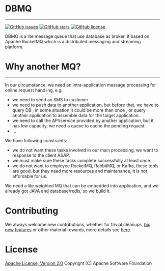 # DBMQ
----------
[![GitHub issues](https://img.shields.io/github/issues/ziscloud/dbmq.git)](https://github.com/ziscloud/dbmq.git/issues)
[![GitHub stars](https://img.shields.io/github/stars/ziscloud/dbmq.git)](https://github.com/ziscloud/dbmq.git/stargazers)
[![GitHub license](https://img.shields.io/github/license/ziscloud/dbmq.git)](https://github.com/ziscloud/dbmq.git)

DBMQ is a lite message queue that use database as broker, it based on Apache RocketMQ which is a distributed messaging
and streaming platform.

# Why another MQ?
----------
In our circumstance, we need an intra-application message processing for online request handling, e.g.

* we need to send an SMS to customer
* we need to push data to another application, but before that, we have to query DB , in some situation it could be more
  than once , or query another application to assemble data for the target application.
* we need to call the API/service provided by another application, but it has low capacity, we need a queue to cache the
  pending request.
* ...

We have following constraints:

* we do not want these tasks involved in our main processing, we want to response to the client ASAP.
* we must make sure these tasks complete successfully at least once.
* we do not want to employee RocketMQ, RabbitMQ, or Kafka, these tools are good, but they need more resources and
  maintenance, it is not affordable for us.

We need a lite weighted MQ that can be embedded into application, and we already got JAVA and database/redis, so we
build it.

# Contributing

We always welcome new contributions, whether for trivial
cleanups, [big new features](https://github.com/apache/rocketmq/wiki/RocketMQ-Improvement-Proposal)
or other material rewards, more details see [here](http://rocketmq.apache.org/docs/how-to-contribute/).

# License

[Apache License, Version 2.0](http://www.apache.org/licenses/LICENSE-2.0.html) Copyright (C) Apache Software Foundation